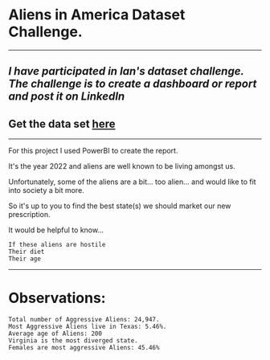 # Aliens in America Dataset Challenge.
---------------------------------
***_I have participated in Ian's dataset challenge. The challenge is to create a dashboard or report and post it on LinkedIn_***
-------------------------------------------
## Get the data set [here](https://iklosowicz.gumroad.com/l/aliens-in-america)
-------------------------------------------------------
For this project I used PowerBI to create the report. 

It's the year 2022 and aliens are well known to be living amongst us.

Unfortunately, some of the aliens are a bit... too alien... and would like to fit into society a bit more.

So it's up to you to find the best state(s) we should market our new prescription.

It would be helpful to know...

    If these aliens are hostile
    Their diet
    Their age
 --------------------------------------------------   
# Observations:

    Total number of Aggressive Aliens: 24,947.
    Most Aggressive Aliens live in Texas: 5.46%.
    Average age of Aliens: 200
    Virginia is the most diverged state.
    Females are most aggressive Aliens: 45.46%
    

